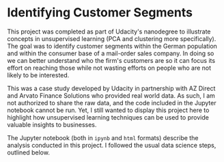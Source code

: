 # Identifying Customer Segments

This project was completed as part of Udacity's nanodegree to illustrate concepts in unsupervised learning (PCA and clustering more specifically). The goal was to identify customer segments within the German population and within the consumer base of a mail-order sales company. In doing so we can better understand who the firm's customers are so it can focus its effort on reaching those while not wasting efforts on people who are not likely to be interested.

This was a case study developed by Udacity in partnership with AZ Direct and Arvato Finance Solutions who provided real world data. As such, I am not authorized to share the raw data, and the code included in the Jupyter notebook cannot be run. Yet, I still wanted to display this project here to highlight how unsupervised learning techniques can be used to provide valuable insights to businesses.

The Jupyter notebook (both in `ipynb` and `html` formats) describe the analysis conducted in this project. I followed the usual data science steps, outlined below.

